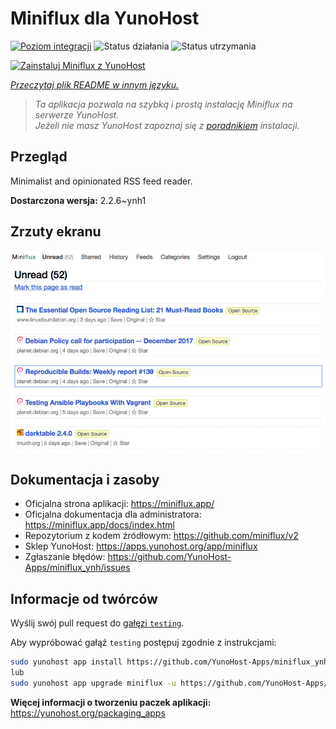 <!--
To README zostało automatycznie wygenerowane przez <https://github.com/YunoHost/apps/tree/master/tools/readme_generator>
Nie powinno być ono edytowane ręcznie.
-->

# Miniflux dla YunoHost

[![Poziom integracji](https://apps.yunohost.org/badge/integration/miniflux)](https://ci-apps.yunohost.org/ci/apps/miniflux/)
![Status działania](https://apps.yunohost.org/badge/state/miniflux)
![Status utrzymania](https://apps.yunohost.org/badge/maintained/miniflux)

[![Zainstaluj Miniflux z YunoHost](https://install-app.yunohost.org/install-with-yunohost.svg)](https://install-app.yunohost.org/?app=miniflux)

*[Przeczytaj plik README w innym języku.](./ALL_README.md)*

> *Ta aplikacja pozwala na szybką i prostą instalację Miniflux na serwerze YunoHost.*  
> *Jeżeli nie masz YunoHost zapoznaj się z [poradnikiem](https://yunohost.org/install) instalacji.*

## Przegląd

Minimalist and opinionated RSS feed reader.

**Dostarczona wersja:** 2.2.6~ynh1

## Zrzuty ekranu

![Zrzut ekranu z Miniflux](./doc/screenshots/overview.png)

## Dokumentacja i zasoby

- Oficjalna strona aplikacji: <https://miniflux.app/>
- Oficjalna dokumentacja dla administratora: <https://miniflux.app/docs/index.html>
- Repozytorium z kodem źródłowym: <https://github.com/miniflux/v2>
- Sklep YunoHost: <https://apps.yunohost.org/app/miniflux>
- Zgłaszanie błędów: <https://github.com/YunoHost-Apps/miniflux_ynh/issues>

## Informacje od twórców

Wyślij swój pull request do [gałęzi `testing`](https://github.com/YunoHost-Apps/miniflux_ynh/tree/testing).

Aby wypróbować gałąź `testing` postępuj zgodnie z instrukcjami:

```bash
sudo yunohost app install https://github.com/YunoHost-Apps/miniflux_ynh/tree/testing --debug
lub
sudo yunohost app upgrade miniflux -u https://github.com/YunoHost-Apps/miniflux_ynh/tree/testing --debug
```

**Więcej informacji o tworzeniu paczek aplikacji:** <https://yunohost.org/packaging_apps>
